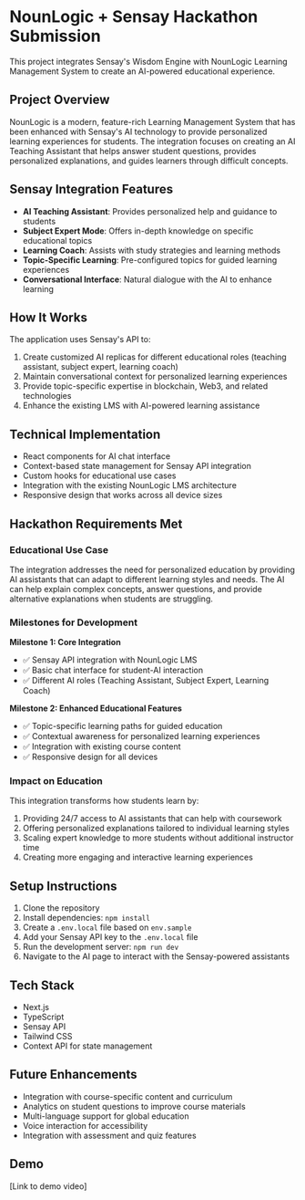 # NounLogic + Sensay Hackathon Submission

This project integrates Sensay's Wisdom Engine with NounLogic Learning Management System to create an AI-powered educational experience.

## Project Overview

NounLogic is a modern, feature-rich Learning Management System that has been enhanced with Sensay's AI technology to provide personalized learning experiences for students. The integration focuses on creating an AI Teaching Assistant that helps answer student questions, provides personalized explanations, and guides learners through difficult concepts.

## Sensay Integration Features

- **AI Teaching Assistant**: Provides personalized help and guidance to students
- **Subject Expert Mode**: Offers in-depth knowledge on specific educational topics
- **Learning Coach**: Assists with study strategies and learning methods
- **Topic-Specific Learning**: Pre-configured topics for guided learning experiences
- **Conversational Interface**: Natural dialogue with the AI to enhance learning

## How It Works

The application uses Sensay's API to:

1. Create customized AI replicas for different educational roles (teaching assistant, subject expert, learning coach)
2. Maintain conversational context for personalized learning experiences
3. Provide topic-specific expertise in blockchain, Web3, and related technologies
4. Enhance the existing LMS with AI-powered learning assistance

## Technical Implementation

- React components for AI chat interface
- Context-based state management for Sensay API integration
- Custom hooks for educational use cases
- Integration with the existing NounLogic LMS architecture
- Responsive design that works across all device sizes

## Hackathon Requirements Met

### Educational Use Case
The integration addresses the need for personalized education by providing AI assistants that can adapt to different learning styles and needs. The AI can help explain complex concepts, answer questions, and provide alternative explanations when students are struggling.

### Milestones for Development

**Milestone 1: Core Integration**
- ✅ Sensay API integration with NounLogic LMS
- ✅ Basic chat interface for student-AI interaction
- ✅ Different AI roles (Teaching Assistant, Subject Expert, Learning Coach)

**Milestone 2: Enhanced Educational Features**
- ✅ Topic-specific learning paths for guided education
- ✅ Contextual awareness for personalized learning experiences
- ✅ Integration with existing course content
- ✅ Responsive design for all devices

### Impact on Education

This integration transforms how students learn by:

1. Providing 24/7 access to AI assistants that can help with coursework
2. Offering personalized explanations tailored to individual learning styles
3. Scaling expert knowledge to more students without additional instructor time
4. Creating more engaging and interactive learning experiences

## Setup Instructions

1. Clone the repository
2. Install dependencies: `npm install`
3. Create a `.env.local` file based on `env.sample`
4. Add your Sensay API key to the `.env.local` file
5. Run the development server: `npm run dev`
6. Navigate to the AI page to interact with the Sensay-powered assistants

## Tech Stack

- Next.js
- TypeScript
- Sensay API
- Tailwind CSS
- Context API for state management

## Future Enhancements

- Integration with course-specific content and curriculum
- Analytics on student questions to improve course materials
- Multi-language support for global education
- Voice interaction for accessibility
- Integration with assessment and quiz features

## Demo

[Link to demo video]